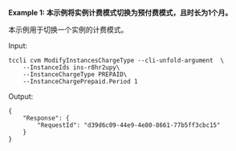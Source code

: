 **Example 1: 本示例将实例计费模式切换为预付费模式，且时长为1个月。**

本示例用于切换一个实例的计费模式。

Input: 

```
tccli cvm ModifyInstancesChargeType --cli-unfold-argument  \
    --InstanceIds ins-r8hr2upy\
    --InstanceChargeType PREPAID\
    --InstanceChargePrepaid.Period 1
```

Output: 
```
{
    "Response": {
        "RequestId": "d39d6c09-44e9-4e80-8661-77b5ff3cbc15"
    }
}
```

